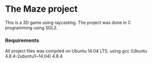 # The Maze project
This is a 3D game using raycasting. The project was done in C programming using SDL2.

### Requirements
All project files was compiled on Ubuntu 14.04 LTS, using gcc (Ubuntu 4.8.4-2ubuntu1~14.04) 4.8.4

